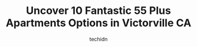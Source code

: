 ---
layout: ampstory
image: https://i0.wp.com/www.depkes.org/wp-content/uploads/2023/06/55-plus-apartments-0-in-victorville-ca-1685829000.jpeg?resize=640,853
author: techidn
featured: false
description: Discover the impressive array of 55 Plus Apartments options in Victorville CA, where you can find 10 of the largest 55 Plus Apartments establishments in the area. From renowned classics to h
title: Uncover 10 Fantastic 55 Plus Apartments Options in Victorville CA
cover:
   title: Uncover 10 Fantastic 55 Plus Apartments Options in Victorville CA
   subtitle: Rickpate
   background: https://www.depkes.org/wp-content/uploads/2023/06/55-plus-apartments-0-in-victorville-ca-1685829000.jpeg

pages: 
 - layout: thirds
   top: <h1>#1 Gold West Mobile Home and Apartments</h1>
   bottom: "<p>This mobile home park is large and have a lot of homes. Its close to freeway and near shopping centers. Highly recommended!</p>"
   background: https://www.depkes.org/wp-content/uploads/2023/06/55-plus-apartments-1-in-victorville-ca-1685829001.jpeg
   backgroundblur: true
 - layout: thirds
   top: <h1>#2 Wimbledon Apartments</h1>
   bottom: "<p>Ive been here only two months and I truly think it could be one of the best places to live in high desert. The staff isn the front office are helpful and very kind but t</p>"
   background: https://www.depkes.org/wp-content/uploads/2023/06/55-plus-apartments-2-in-victorville-ca-1685829001.jpeg
   cta:
      link: https://www.depkes.org/blog/uncover-10-fantastic-55-plus-apartments-options-in-victorville-ca/
      text: Uncover 10 Fantastic 55 Plus Apartments Options in Victorville CA
 - layout: thirds
   top: <h1>#3 Sterling Commons Memory Care Community</h1>
   bottom: "<p>17797 Lindero St, Victorville, CA 92395, United States</p>"
   background: https://www.depkes.org/wp-content/uploads/2023/06/55-plus-apartments-3-in-victorville-ca-1685829001.jpeg
   cta:
      link: https://www.depkes.org/blog/uncover-10-fantastic-55-plus-apartments-options-in-victorville-ca/
      text: Uncover 10 Fantastic 55 Plus Apartments Options in Victorville CA
 - layout: thirds
   top: <h1>#4 Sterling Inn Assisted Living Community</h1>
   bottom: "<p>17738 Francesca Rd, Victorville, CA 92395, United States</p>"
   background: https://images.unsplash.com/photo-1620421680010-0766ff230392?ixlib=rb-4.0.3&ixid=MnwxMjA3fDB8MHxwaG90by1wYWdlfHx8fGVufDB8fHx8&auto=format&fit=crop&w=640&h=853&q=80
   cta:
      link: https://www.depkes.org/blog/uncover-10-fantastic-55-plus-apartments-options-in-victorville-ca/
      text: Uncover 10 Fantastic 55 Plus Apartments Options in Victorville CA
 - layout: thirds
   top: <h1>#5 Summer Ridge Apartments</h1>
   bottom: "<p>15410 La Paz Dr, Victorville, CA 92395, United States</p>"
   background: https://images.unsplash.com/photo-1531169509526-f8f1fdaa4a67?ixlib=rb-4.0.3&ixid=MnwxMjA3fDB8MHxwaG90by1wYWdlfHx8fGVufDB8fHx8&auto=format&fit=crop&w=640&h=853&q=80
   cta:
      link: https://www.depkes.org/blog/uncover-10-fantastic-55-plus-apartments-options-in-victorville-ca/
      text: Uncover 10 Fantastic 55 Plus Apartments Options in Victorville CA
 - layout: thirds
   top: <h1>#6 High Desert Villas</h1>
   bottom: "<p>16850 Jasmine St Apt E 15, Victorville, CA 92395, United States</p>"
   background: https://images.unsplash.com/photo-1608501821300-4f99e58bba77?ixlib=rb-4.0.3&ixid=MnwxMjA3fDB8MHxwaG90by1wYWdlfHx8fGVufDB8fHx8&auto=format&fit=crop&w=640&h=853&q=80
   cta:
      link: https://www.depkes.org/blog/uncover-10-fantastic-55-plus-apartments-options-in-victorville-ca/
      text: Uncover 10 Fantastic 55 Plus Apartments Options in Victorville CA
 - layout: thirds
   top: <h1>#7 Plum Tree Apartments</h1>
   bottom: "<p>14344 Mc Art Rd, Victorville, CA 92392, United States</p>"
   background: https://images.unsplash.com/photo-1561679660-d00ee1e0dc8e?ixlib=rb-4.0.3&ixid=MnwxMjA3fDB8MHxwaG90by1wYWdlfHx8fGVufDB8fHx8&auto=format&fit=crop&w=640&h=853&q=80
   cta:
      link: https://www.depkes.org/blog/uncover-10-fantastic-55-plus-apartments-options-in-victorville-ca/
      text: Uncover 10 Fantastic 55 Plus Apartments Options in Victorville CA
 - layout: thirds
   middle: Continue reading...
   background: https://images.unsplash.com/photo-1534312527009-56c7016453e6?ixlib=rb-4.0.3&ixid=MnwxMjA3fDB8MHxwaG90by1wYWdlfHx8fGVufDB8fHx8&auto=format&fit=crop&w=640&h=853&q=80
   cta:
      link: https://www.depkes.org/blog/uncover-10-fantastic-55-plus-apartments-options-in-victorville-ca/
      text: Uncover 10 Fantastic 55 Plus Apartments Options in Victorville CA
      
---